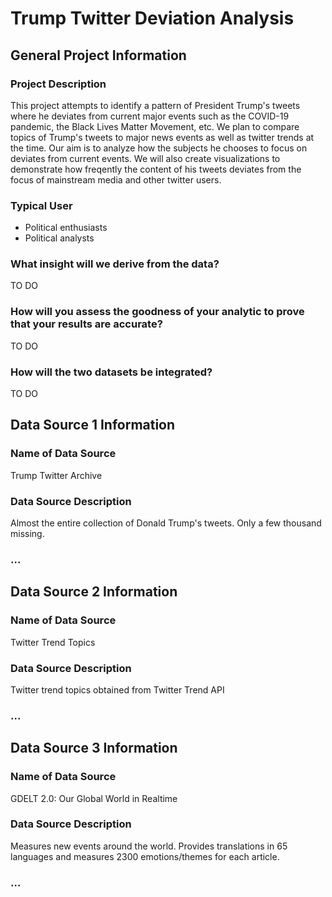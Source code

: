 # Trump Twitter Deviation Analysis

## General Project Information

### Project Description
This project attempts to identify a pattern of President Trump's tweets where he deviates from current major events such as the COVID-19 pandemic, the Black Lives Matter Movement, etc. We plan to compare topics of Trump's tweets to major news events as well as twitter trends at the time. Our aim is to analyze how the subjects he chooses to focus on deviates from current events. We will also create visualizations to demonstrate how freqently the content of his tweets deviates from the focus of mainstream media and other twitter users. 

### Typical User
- Political enthusiasts
- Political analysts

### What insight will we derive from the data?
TO DO

### How will you assess the goodness of your analytic to prove that your results are accurate?
TO DO

### How will the two datasets be integrated?
TO DO

## Data Source 1 Information

### Name of Data Source
Trump Twitter Archive

### Data Source Description
Almost the entire collection of Donald Trump's tweets. Only a few thousand missing.

### ...

## Data Source 2 Information

### Name of Data Source
Twitter Trend Topics

### Data Source Description
Twitter trend topics obtained from Twitter Trend API

### ...

## Data Source 3 Information

### Name of Data Source
GDELT 2.0: Our Global World in Realtime

### Data Source Description
Measures new events around the world. Provides translations in 65 languages and measures 2300 emotions/themes for each article.

### ...
